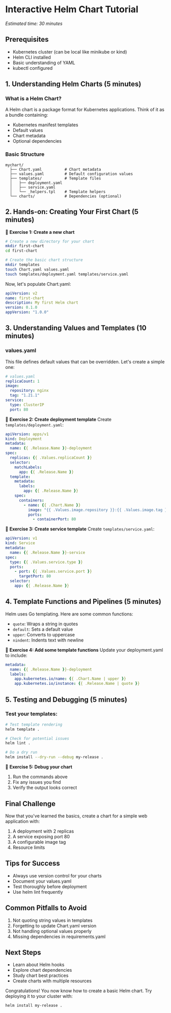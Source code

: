 # Interactive Helm Chart Tutorial
*Estimated time: 30 minutes*

## Prerequisites
- Kubernetes cluster (can be local like minikube or kind)
- Helm CLI installed
- Basic understanding of YAML
- kubectl configured

## 1. Understanding Helm Charts (5 minutes)

### What is a Helm Chart?
A Helm chart is a package format for Kubernetes applications. Think of it as a bundle containing:
- Kubernetes manifest templates
- Default values
- Chart metadata
- Optional dependencies

### Basic Structure
```
mychart/
  ├── Chart.yaml          # Chart metadata
  ├── values.yaml         # Default configuration values
  ├── templates/          # Template files
  │   ├── deployment.yaml
  │   ├── service.yaml
  │   └── _helpers.tpl    # Template helpers
  └── charts/             # Dependencies (optional)
```

## 2. Hands-on: Creating Your First Chart (5 minutes)

🔨 **Exercise 1: Create a new chart**
```bash
# Create a new directory for your chart
mkdir first-chart
cd first-chart

# Create the basic chart structure
mkdir templates
touch Chart.yaml values.yaml
touch templates/deployment.yaml templates/service.yaml
```

Now, let's populate Chart.yaml:
```yaml
apiVersion: v2
name: first-chart
description: My first Helm chart
version: 0.1.0
appVersion: "1.0.0"
```

## 3. Understanding Values and Templates (10 minutes)

### values.yaml
This file defines default values that can be overridden. Let's create a simple one:

```yaml
# values.yaml
replicaCount: 1
image:
  repository: nginx
  tag: "1.21.1"
service:
  type: ClusterIP
  port: 80
```

🔨 **Exercise 2: Create deployment template**
Create `templates/deployment.yaml`:
```yaml
apiVersion: apps/v1
kind: Deployment
metadata:
  name: {{ .Release.Name }}-deployment
spec:
  replicas: {{ .Values.replicaCount }}
  selector:
    matchLabels:
      app: {{ .Release.Name }}
  template:
    metadata:
      labels:
        app: {{ .Release.Name }}
    spec:
      containers:
        - name: {{ .Chart.Name }}
          image: "{{ .Values.image.repository }}:{{ .Values.image.tag }}"
          ports:
            - containerPort: 80
```

🔨 **Exercise 3: Create service template**
Create `templates/service.yaml`:
```yaml
apiVersion: v1
kind: Service
metadata:
  name: {{ .Release.Name }}-service
spec:
  type: {{ .Values.service.type }}
  ports:
    - port: {{ .Values.service.port }}
      targetPort: 80
  selector:
    app: {{ .Release.Name }}
```

## 4. Template Functions and Pipelines (5 minutes)

Helm uses Go templating. Here are some common functions:

- `quote`: Wraps a string in quotes
- `default`: Sets a default value
- `upper`: Converts to uppercase
- `nindent`: Indents text with newline

🔨 **Exercise 4: Add some template functions**
Update your deployment.yaml to include:
```yaml
metadata:
  name: {{ .Release.Name }}-deployment
  labels:
    app.kubernetes.io/name: {{ .Chart.Name | upper }}
    app.kubernetes.io/instance: {{ .Release.Name | quote }}
```

## 5. Testing and Debugging (5 minutes)

### Test your templates:
```bash
# Test template rendering
helm template .

# Check for potential issues
helm lint .

# Do a dry run
helm install --dry-run --debug my-release .
```

🔨 **Exercise 5: Debug your chart**
1. Run the commands above
2. Fix any issues you find
3. Verify the output looks correct

## Final Challenge
Now that you've learned the basics, create a chart for a simple web application with:
1. A deployment with 2 replicas
2. A service exposing port 80
3. A configurable image tag
4. Resource limits

## Tips for Success
- Always use version control for your charts
- Document your values.yaml
- Test thoroughly before deployment
- Use helm lint frequently

## Common Pitfalls to Avoid
1. Not quoting string values in templates
2. Forgetting to update Chart.yaml version
3. Not handling optional values properly
4. Missing dependencies in requirements.yaml

## Next Steps
- Learn about Helm hooks
- Explore chart dependencies
- Study chart best practices
- Create charts with multiple resources

Congratulations! You now know how to create a basic Helm chart. Try deploying it to your cluster with:
```bash
helm install my-release .
```
